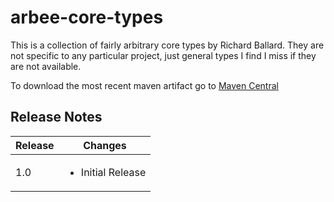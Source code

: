# arbee-core-types

This is a collection of fairly arbitrary core types by Richard Ballard.  They are not specific to any particular project, just general types I find I miss if they are not available.

To download the most recent maven artifact go to [Maven Central](http://search.maven.org/#search%7Cga%7C1%7Cg%3A%22com.github.richard-ballard%22)

## Release Notes
Release | Changes
--- |  ---
1.0 | <ul><li>Initial Release</li></ul>

